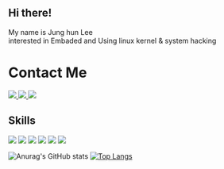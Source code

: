 <h2>Hi there!</h2>
My name is Jung hun Lee <br>
interested in Embaded and Using linux kernel & system hacking <br>


<h1>Contact Me</h1>
<a href="https://www.notion.so/Who-am-I-baac3cfaf0624e279f048d79ca61f5ea" target="_blank"> <img src="https://img.shields.io/badge/Notions-black?style=flat-square&logo=Notion&logoColor=white"/> </a> <a href="https://www.facebook.com/profile.php?id=100008234440072" target="_blank"> <img src="https://img.shields.io/badge/Facebook-blue?style=flat-square&logo=Facebook&logoColor=white"/> <a href="https://www.instagram.com/ch4n_h33/" target="_blank"> <img src="https://img.shields.io/badge/Instagram-E4405F?style=flat-square&logo=Instagram&logoColor=white"/> </a>

<h2>Skills</h2>

<img src="https://img.shields.io/badge/Python-blue?style=flat-square&logo=Python&logoColor=white"/> <img src="https://img.shields.io/badge/linux-FCC624?style=flat-square&logo=Linux&logoColor=black"/> <img src="https://img.shields.io/badge/C-violet?style=flat-square&logo=C&logoColor=white"/> <img src="https://img.shields.io/badge/Kali-557c94?style=flat-square&logo=KailiLinux&logoColor=white"/> <img src="https://img.shields.io/badge/Assembly-88AAC?style=flat-square&logo=AssemblyScript&logoColor=white"/> <img src="https://img.shields.io/badge/Windows Terminal-4D4DAD?style=flat-square&logo=Windows Terminal&logoColor=white"/> 
 
![Anurag's GitHub stats](https://github-readme-stats.vercel.app/api?username=Ch4nh33&show_icons=true&theme=graywhite) [![Top Langs](https://github-readme-stats.vercel.app/api/top-langs/?username=Ch4nh33&layout=compact)](https://github.com/anuraghazra/github-readme-stats)
